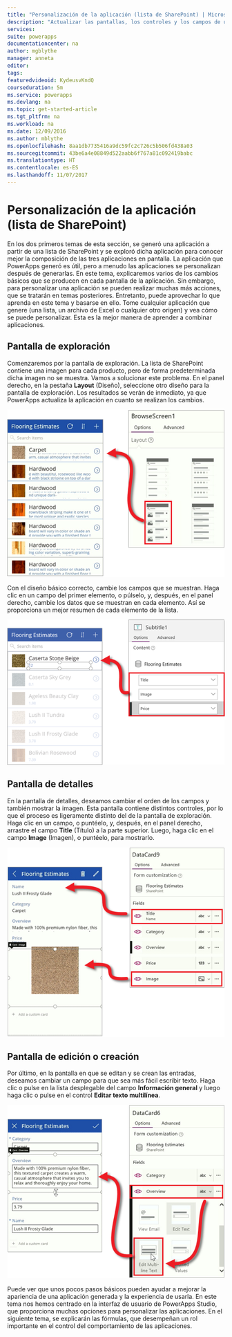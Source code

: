 ```yaml
---
title: "Personalización de la aplicación (lista de SharePoint) | Microsoft Docs"
description: "Actualizar las pantallas, los controles y los campos de una aplicación"
services: 
suite: powerapps
documentationcenter: na
author: mgblythe
manager: anneta
editor: 
tags: 
featuredvideoid: KydeusvKndQ
courseduration: 5m
ms.service: powerapps
ms.devlang: na
ms.topic: get-started-article
ms.tgt_pltfrm: na
ms.workload: na
ms.date: 12/09/2016
ms.author: mblythe
ms.openlocfilehash: 8aa1db7735416a9dc59fc2c726c5b506fd438a03
ms.sourcegitcommit: 43be6a4e08849d522aabb6f767a81c092419babc
ms.translationtype: HT
ms.contentlocale: es-ES
ms.lasthandoff: 11/07/2017
---
```

# <a name="customize-the-app-sharepoint-list"></a>Personalización de la aplicación (lista de SharePoint)
En los dos primeros temas de esta sección, se generó una aplicación a partir de una lista de SharePoint y se exploró dicha aplicación para conocer mejor la composición de las tres aplicaciones en pantalla. La aplicación que PowerApps generó es útil, pero a menudo las aplicaciones se personalizan después de generarlas. En este tema, explicaremos varios de los cambios básicos que se producen en cada pantalla de la aplicación. Sin embargo, para personalizar una aplicación se pueden realizar muchas más acciones, que se tratarán en temas posteriores. Entretanto, puede aprovechar lo que aprenda en este tema y basarse en ello. Tome cualquier aplicación que genere (una lista, un archivo de Excel o cualquier otro origen) y vea cómo se puede personalizar. Esta es la mejor manera de aprender a combinar aplicaciones.

## <a name="browse-screen"></a>Pantalla de exploración
Comenzaremos por la pantalla de exploración. La lista de SharePoint contiene una imagen para cada producto, pero de forma predeterminada dicha imagen no se muestra. Vamos a solucionar este problema. En el panel derecho, en la pestaña **Layout** (Diseño), seleccione otro diseño para la pantalla de exploración. Los resultados se verán de inmediato, ya que PowerApps actualiza la aplicación en cuanto se realizan los cambios.

![Cambiar el diseño de la pantalla de exploración](./media/learning-spo-app-customize/generate-change-layout.png)

Con el diseño básico correcto, cambie los campos que se muestran. Haga clic en un campo del primer elemento, o púlselo, y, después, en el panel derecho, cambie los datos que se muestran en cada elemento. Así se proporciona un mejor resumen de cada elemento de la lista.

![Cambiar los campos de la pantalla de exploración](./media/learning-spo-app-customize/generate-browse-fields.png)

## <a name="details-screen"></a>Pantalla de detalles
En la pantalla de detalles, deseamos cambiar el orden de los campos y también mostrar la imagen. Esta pantalla contiene distintos controles, por lo que el proceso es ligeramente distinto del de la pantalla de exploración. Haga clic en un campo, o puntéelo, y, después, en el panel derecho, arrastre el campo **Title** (Título) a la parte superior. Luego, haga clic en el campo **Image** (Imagen), o puntéelo, para mostrarlo.

![Cambiar los campos de la pantalla de detalle](./media/learning-spo-app-customize/generate-detail-fields.png)

## <a name="editcreate-screen"></a>Pantalla de edición o creación
Por último, en la pantalla en que se editan y se crean las entradas, deseamos cambiar un campo para que sea más fácil escribir texto. Haga clic o pulse en la lista desplegable del campo **Información general** y luego haga clic o pulse en el control **Editar texto multilínea**.

![Cambiar los campos de la pantalla de edición](./media/learning-spo-app-customize/generate-edit-fields.png)

Puede ver que unos pocos pasos básicos pueden ayudar a mejorar la apariencia de una aplicación generada y la experiencia de usarla. En este tema nos hemos centrado en la interfaz de usuario de PowerApps Studio, que proporciona muchas opciones para personalizar las aplicaciones. En el siguiente tema, se explicarán las fórmulas, que desempeñan un rol importante en el control del comportamiento de las aplicaciones.  

